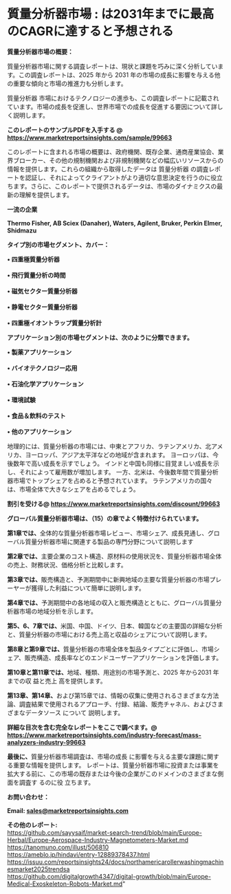 # 質量分析器市場 : は2031年までに最高のCAGRに達すると予想される

<strong><b>質量分析器市場の概要：</b></strong>

質量分析器市場に関する調査レポートは、現状と課題を巧みに深く分析しています。この調査レポートは、2025 年から 2031 年の市場の成長に影響を与える他の重要な傾向と市場の推進力も分析します。

質量分析器 市場におけるテクノロジーの進歩も、この調査レポートに記載されています。市場の成長を促進し、世界市場での成長を促進する要因について詳しく説明します。

<strong>このレポートのサンプルPDFを入手する @ <a href=https://www.marketreportsinsights.com/sample/99663>https://www.marketreportsinsights.com/sample/99663</a></strong>

このレポートに含まれる市場の概要は、政府機関、既存企業、通商産業協会、業界ブローカー、その他の規制機関および非規制機関などの幅広いリソースからの情報を提供します。これらの組織から取得したデータは 質量分析器 の調査レポートを認証し、それによってクライアントがより適切な意思決定を行うのに役立ちます。さらに、このレポートで提供されるデータは、市場のダイナミクスの最新の理解を提供します。

<strong>一流の企業</strong>

<strong><b>Thermo Fisher, AB Sciex (Danaher), Waters, Agilent, Bruker, Perkin Elmer, Shidmazu</b></strong>

<strong><b>タイプ別の市場セグメント、カバー：</b></strong>

<strong>• 四重極質量分析器<br><br>• 飛行質量分析の時間<br><br>• 磁気セクター質量分析器<br><br>• 静電セクター質量分析器<br><br>• 四重極イオントラップ質量分析計</strong>

<strong><b>アプリケーション別の市場セグメントは、次のように分類できます。</b></strong>

<strong>• 製薬アプリケーション<br><br>• バイオテクノロジー応用<br><br>• 石油化学アプリケーション<br><br>• 環境試験<br><br>• 食品＆飲料のテスト<br><br>• 他のアプリケーション</strong>

 地理的には、質量分析器の市場には、中東とアフリカ、ラテンアメリカ、北アメリカ、ヨーロッパ、アジア太平洋などの地域が含まれます。 ヨーロッパは、今後数年で高い成長を示すでしょう。 インドと中国も同様に目覚ましい成長を示し、それによって雇用数が増加します。 一方、北米は、今後数年間で質量分析器市場でトップシェアを占めると予想されています。 ラテンアメリカの国々は、市場全体で大きなシェアを占めるでしょう。

<strong>割引を受ける@ <a href=https://www.marketreportsinsights.com/discount/99663>https://www.marketreportsinsights.com/discount/99663</a></strong>

<strong><b>グローバル質量分析器市場は、（15）の章でよく特徴付けられています。</b></strong>

<strong><b>第</b></strong><strong><b>1章では、</b></strong>全体的な質量分析器市場レビュー、市場シェア、成長見通し、グローバル質量分析器市場に関連する製品の専門分野について説明します

<strong><b>第2章では、</b></strong>主要企業のコスト構造、原材料の使用状況を、質量分析器市場全体の売上、財務状況、価格分析と比較します。

<strong><b>第3章では、</b></strong>販売構造と、予測期間中に新興地域の主要な質量分析器の市場プレーヤーが獲得した利益について簡単に説明します。

<strong><b>第4章では、</b></strong>予測期間中の各地域の収入と販売構造とともに、グローバル質量分析器市場の地域分析を示します。

<strong><b>第5、6、7章では、</b></strong>米国、中国、ドイツ、日本、韓国などの主要国の詳細な分析と、質量分析器の市場における売上高と収益のシェアについて説明します。

<strong><b>第8章と第9章では、</b></strong>質量分析器の市場全体を製品タイプごとに評価し、市場シェア、販売構造、成長率などのエンドユーザーアプリケーションを評価します。

<strong><b>第10章と第11章では、</b></strong>地域、種類、用途別の市場予測と、2025 年から2031 年までの収 益と売上 高を提供します。

<strong><b>第13章、第14章、</b></strong>および第15章では、情報の収集に使用されるさまざまな方法論、調査結果で使用されるアプローチ、付録、結論、販売チャネル、およびさまざまなデータソース について 説明します。

<strong>詳細な目次を含む完全なレポートをここで調べます。@ <a href=https://www.marketreportsinsights.com/industry-forecast/mass-analyzers-industry-99663>https://www.marketreportsinsights.com/industry-forecast/mass-analyzers-industry-99663</a></strong>

<strong><b>最後に、</b></strong>質量分析器市場調査は、市場の成長 に影響を</a>与える主要な課題に関する重要な情報を提供します。 レポートは、質量分析器市場に投資または事業を拡大する前に、この市場の既存または今後の企業がこのドメインのさまざまな側面を調査す るのに役 立ちます。

<strong><b>お問い合わせ：</b></strong>

<strong>Email: </strong><a href=mailto:sales@marketreportsinsights.com><strong>sales@marketreportsinsights.com</strong></a>

<strong>その他のレポート:</strong>
<br>
<a href=https://github.com/sayysaif/market-search-trend/blob/main/Europe-Herbal/Europe-Aerospace-Industry-Magnetometers-Market.md>https://github.com/sayysaif/market-search-trend/blob/main/Europe-Herbal/Europe-Aerospace-Industry-Magnetometers-Market.md</a>
<br>
<a href=https://tanomuno.com/illust/506810>https://tanomuno.com/illust/506810</a>
<br>
<a href=https://ameblo.jp/hindavi/entry-12889378437.html>https://ameblo.jp/hindavi/entry-12889378437.html</a>
<br>
<a href=https://issuu.com/reportsinsights24/docs/northamericarollerwashingmachinesmarket2025trendsa>https://issuu.com/reportsinsights24/docs/northamericarollerwashingmachinesmarket2025trendsa</a>
<br>
<a href=https://github.com/digitalgrowth4347/digital-growth/blob/main/Europe-Medical-Exoskeleton-Robots-Market.md>https://github.com/digitalgrowth4347/digital-growth/blob/main/Europe-Medical-Exoskeleton-Robots-Market.md</a>"
